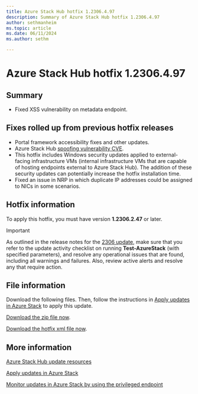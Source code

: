 ```yaml
---
title: Azure Stack Hub hotfix 1.2306.4.97
description: Summary of Azure Stack Hub hotfix 1.2306.4.97
author: sethmanheim
ms.topic: article
ms.date: 06/11/2024
ms.author: sethm

---
```


# Azure Stack Hub hotfix 1.2306.4.97

## Summary

- Fixed XSS vulnerability on metadata endpoint.

## Fixes rolled up from previous hotfix releases

- Portal framework accessibility fixes and other updates.
- Azure Stack Hub [spoofing vulnerability CVE](https://msrc.microsoft.com/update-guide/vulnerability/CVE-2024-20679).
- This hotfix includes Windows security updates applied to external-facing infrastructure VMs (internal infrastructure VMs that are capable of hosting endpoints external to Azure Stack Hub). The addition of these security updates can potentially increase the hotfix installation time.
- Fixed an issue in NRP in which duplicate IP addresses could be assigned to NICs in some scenarios.

## Hotfix information

To apply this hotfix, you must have version **1.2306.2.47** or later.

> [!IMPORTANT]
> As outlined in the release notes for the [2306 update](release-notes.md?view=azs-2306&preserve-view=true), make sure that you refer to the update activity checklist on running **Test-AzureStack** (with specified parameters), and resolve any operational issues that are found, including all warnings and failures. Also, review active alerts and resolve any that require action.

## File information

Download the following files. Then, follow the instructions in [Apply updates in Azure Stack](azure-stack-apply-updates.md) to apply this update.

[Download the zip file now](https://azurestackhub.azureedge.net/PR/download/MAS_ProdHotfix_1.2306.4.97/HotFix/AzS_Update_1.2306.4.97.zip).

[Download the hotfix xml file now](https://azurestackhub.azureedge.net/PR/download/MAS_ProdHotfix_1.2306.4.97/HotFix/metadata.xml).

## More information

[Azure Stack Hub update resources](azure-stack-updates.md)

[Apply updates in Azure Stack](azure-stack-apply-updates.md)

[Monitor updates in Azure Stack by using the privileged endpoint](azure-stack-monitor-update.md)
